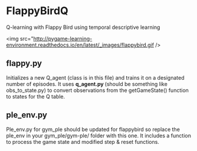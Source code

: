 # FlappyBirdQ
Q-learning with Flappy Bird using temporal descriptive learning

<img src="http://pygame-learning-environment.readthedocs.io/en/latest/_images/flappybird.gif />  

## flappy.py 

Initializes a new Q_agent (class is in this file) and trains it on a designated number of episodes. It uses <b> q_agent.py </b> (should be something like obs_to_state.py) to convert observations from the getGameState() function to states for the Q table. 

## ple_env.py 

Ple_env.py for gym_ple should be updated for flappybird so replace the ple_env in your gym_ple/gym-ple/ folder with this one. It includes a function to process the game state and modified step & reset functions.
